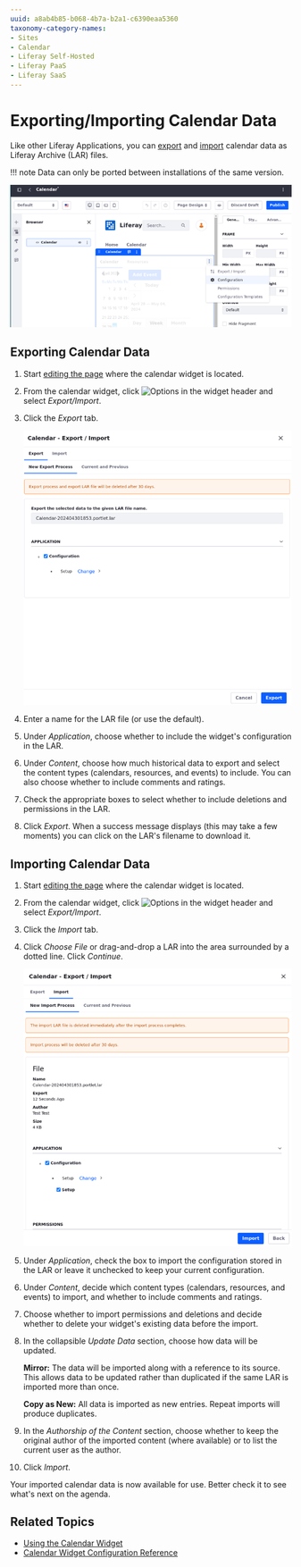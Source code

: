 ```yaml
---
uuid: a8ab4b85-b068-4b7a-b2a1-c6390eaa5360
taxonomy-category-names:
- Sites
- Calendar
- Liferay Self-Hosted
- Liferay PaaS
- Liferay SaaS
---
```


# Exporting/Importing Calendar Data

Like other Liferay Applications, you can [export](#exporting-and-importing-calendar-data) and [import](#importing-calendar-data) calendar data as Liferay Archive (LAR) files.

!!! note
    Data can only be ported between installations of the same version.

![Use the widget configuration to Export/Import calendar data](./exporting-importing-calendar-data/images/01.png)

## Exporting Calendar Data

1. Start [editing the page](../../site-building/creating-pages/using-content-pages/adding-elements-to-content-pages.md) where the calendar widget is located.

1. From the calendar widget, click ![Options](../../images/icon-app-options.png) in the widget header and select *Export/Import*.

1. Click the *Export* tab.

   ![Calendar data export process.](./exporting-importing-calendar-data/images/02.png)

1. Enter a name for the LAR file (or use the default).

1. Under *Application*, choose whether to include the widget's configuration in the LAR.

1. Under *Content*, choose how much historical data to export and select the content types (calendars, resources, and events) to include. You can also choose whether to include comments and ratings.

1. Check the appropriate boxes to select whether to include deletions and permissions in the LAR.

1.  Click *Export*. When a success message displays (this may take a few moments) you can click on the LAR's filename to download it.

## Importing Calendar Data

1. Start [editing the page](../../site-building/creating-pages/using-content-pages/adding-elements-to-content-pages.md) where the calendar widget is located.

1. From the calendar widget, click ![Options](../../images/icon-app-options.png) in the widget header and select *Export/Import*.

1. Click the *Import* tab.

1. Click *Choose File* or drag-and-drop a LAR into the area surrounded by a dotted line. Click *Continue*.

   ![Calendar data import process.](./exporting-importing-calendar-data/images/03.png)

1. Under *Application*, check the box to import the configuration stored in the LAR or leave it unchecked to keep your current configuration.

1. Under *Content*, decide which content types (calendars, resources, and events) to import, and whether to include comments and ratings.

1. Choose whether to import permissions and deletions and decide whether to delete your widget's existing data before the import.

1. In the collapsible *Update Data* section, choose how data will be updated.

   **Mirror:** The data will be imported along with a reference to its source. This allows data to be updated rather than duplicated if the same LAR is imported more than once.

   **Copy as New:** All data is imported as new entries. Repeat imports will produce duplicates.

1. In the *Authorship of the Content* section, choose whether to keep the original author of the imported content (where available) or to list the current user as the author.

1. Click *Import*.

Your imported calendar data is now available for use. Better check it to see what's next on the agenda.

## Related Topics

- [Using the Calendar Widget](./using-the-calendar-widget.md)
- [Calendar Widget Configuration Reference](./calendar-widget-configuration-reference.md)